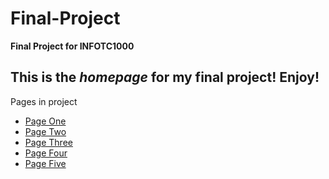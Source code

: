# Final-Project
**Final Project for INFOTC1000**

This is the *homepage* for my final project! Enjoy!
---
Pages in project
- [Page One](page1.md)
- [Page Two](page2.md)
- [Page Three](page3.md)
- [Page Four](page4.md)
- [Page Five](page5.md)

